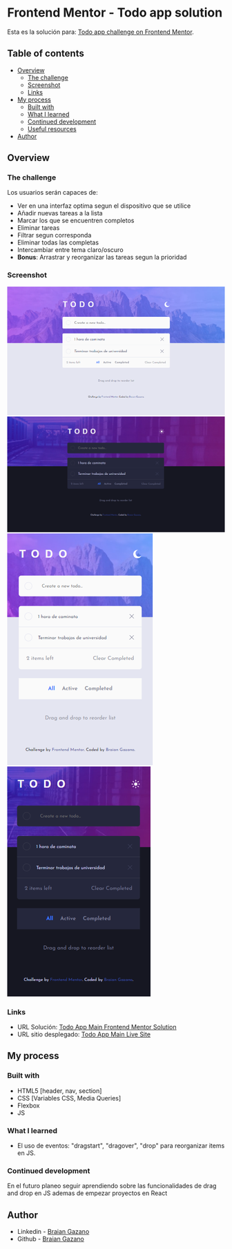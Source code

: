 # Frontend Mentor - Todo app solution

Esta es la solución para: [Todo app challenge on Frontend Mentor](https://www.frontendmentor.io/challenges/todo-app-Su1_KokOW).

## Table of contents

- [Overview](#overview)
  - [The challenge](#the-challenge)
  - [Screenshot](#screenshot)
  - [Links](#links)
- [My process](#my-process)
  - [Built with](#built-with)
  - [What I learned](#what-i-learned)
  - [Continued development](#continued-development)
  - [Useful resources](#useful-resources)
- [Author](#author)

## Overview

### The challenge

Los usuarios serán capaces de:

- Ver en una interfaz optima segun el dispositivo que se utilice
- Añadir nuevas tareas a la lista
- Marcar los que se encuentren completos
- Eliminar tareas
- Filtrar segun corresponda
- Eliminar todas las completas
- Intercambiar entre tema claro/oscuro
- **Bonus**: Arrastrar y reorganizar las tareas segun la prioridad

### Screenshot

![Diseño escritorio claro](./screenshots/escritorio-claro.png)
![Diseño escritorio oscuro](./screenshots/escritorio-oscuro.png)
![Diseño movil claro](./screenshots/movil-claro.png)
![Diseño movil oscuro](./screenshots/movil-oscuro.png)

### Links

- URL Solución: [Todo App Main Frontend Mentor Solution](https://github.com/BraianGazano/ToDo-App)
- URL sitio desplegado: [Todo App Main Live Site](https://to-do-app-pkj02rxhk-braiangazano.vercel.app/)

## My process

### Built with

- HTML5 [header, nav, section]
- CSS [Variables CSS, Media Queries]
- Flexbox
- JS

### What I learned

- El uso de eventos: "dragstart", "dragover", "drop" para reorganizar items en JS.

### Continued development

En el futuro planeo seguir aprendiendo sobre las funcionalidades de drag and drop en JS ademas de empezar proyectos en React

## Author

- Linkedin - [Braian Gazano](https://www.linkedin.com/in/braian-gazano/)
- Github - [Braian Gazano](https://github.com/BraianGazano)
